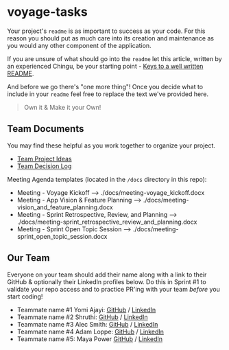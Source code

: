 # voyage-tasks

Your project's `readme` is as important to success as your code. For 
this reason you should put as much care into its creation and maintenance
as you would any other component of the application.

If you are unsure of what should go into the `readme` let this article,
written by an experienced Chingu, be your starting point - 
[Keys to a well written README](https://tinyurl.com/yk3wubft).

And before we go there's "one more thing"! Once you decide what to include
in your `readme` feel free to replace the text we've provided here.

> Own it & Make it your Own!

## Team Documents

You may find these helpful as you work together to organize your project.

- [Team Project Ideas](./docs/team_project_ideas.md)
- [Team Decision Log](./docs/team_decision_log.md)

Meeting Agenda templates (located in the `/docs` directory in this repo):

- Meeting - Voyage Kickoff --> ./docs/meeting-voyage_kickoff.docx
- Meeting - App Vision & Feature Planning --> ./docs/meeting-vision_and_feature_planning.docx
- Meeting - Sprint Retrospective, Review, and Planning --> ./docs/meeting-sprint_retrospective_review_and_planning.docx
- Meeting - Sprint Open Topic Session --> ./docs/meeting-sprint_open_topic_session.docx

## Our Team

Everyone on your team should add their name along with a link to their GitHub
& optionally their LinkedIn profiles below. Do this in Sprint #1 to validate
your repo access and to practice PR'ing with your team *before* you start
coding!


- Teammate name #1 Yomi Ajayi: [GitHub](https://github.com/LootingMonk) / [LinkedIn](https://www.linkedin.com/in/yomiajayi/)
- Teammate name #2 Shruthi:  [GitHub](https://github.com/Shruthi-10) / [LinkedIn](https://www.linkedin.com/in/shruthi-jothi-raj/)
- Teammate name #3 Alec Smith: [GitHub](https://github.com/sharktankful) / [LinkedIn](https://www.linkedin.com/in/alec-smithy/)
- Teammate name #4 Adam Loppe: [GitHub](https://github.com/shamanking176) / [LinkedIn](https://linkedin.com/in/adam-loppe-7b26791b9)
- Teammate name #5: Maya Power [GitHub](https://github.com/maya17power) / [LinkedIn](https://linkedin.com/in/#)
